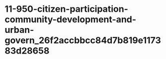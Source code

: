 # 11-950-citizen-participation-community-development-and-urban-govern_26f2accbbcc84d7b819e117383d28658